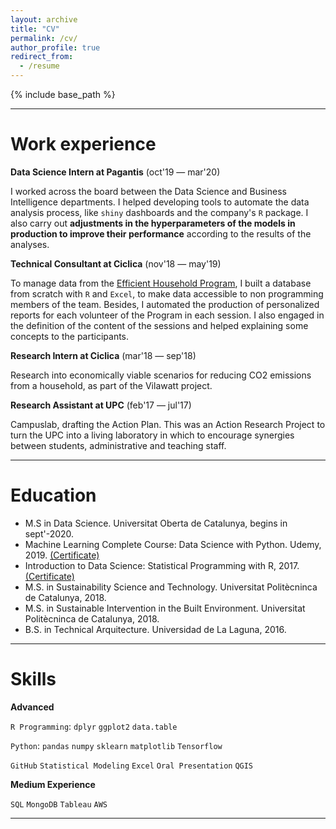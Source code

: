```yaml
---
layout: archive
title: "CV"
permalink: /cv/
author_profile: true
redirect_from:
  - /resume
---
```


{% include base_path %}

---

Work experience
======
**Data Science Intern at Pagantis** (oct'19 &mdash; mar'20)

I worked across the board between the Data Science and Business Intelligence departments. I helped developing tools to automate the data analysis process, like `shiny` dashboards and the company's `R` package. I also carry out **adjustments in the hyperparameters of the models in production to improve their performance** according to the results of the analyses.

**Technical Consultant at Ciclica** (nov'18 &mdash; may'19)

To manage data from the [Efficient Household Program](https://www.viladecans.cat/es/programa-hogar-eficiente-punto-de-empezar), I built a database from scratch with `R` and `Excel`, to make data accessible to non programming members of the team. Besides, I automated the production of personalized reports for each volunteer of the Program in each session. I also engaged in the definition of the content of the sessions and helped explaining some concepts to the participants.

**Research Intern at Ciclica** (mar'18 &mdash; sep'18)

Research into economically viable scenarios for reducing CO2 emissions from a household, as part of the Vilawatt project.

**Research Assistant at UPC** (feb'17 &mdash; jul'17)

Campuslab, drafting the Action Plan. This was an Action Research Project to turn the UPC into a living laboratory in which to encourage synergies between students, administrative and teaching staff.

---

Education
======
* M.S in Data Science. Universitat Oberta de Catalunya, begins in sept'-2020.
* Machine Learning Complete Course: Data Science with Python. Udemy, 2019. [(Certificate)](https://www.udemy.com/certificate/UC-4L07QRWS/)
* Introduction to Data Science: Statistical Programming with R, 2017. [(Certificate)](https://www.coursera.org/account/accomplishments/verify/4Z4H449P6FBM)
* M.S. in Sustainability Science and Technology. Universitat Politècninca de Catalunya, 2018.
* M.S. in Sustainable Intervention in the Built Environment. Universitat Politècninca de Catalunya, 2018.
* B.S. in Technical Arquitecture. Universidad de La Laguna, 2016.

---

Skills
======
**Advanced**

`R Programming`: `dplyr` `ggplot2` `data.table`

`Python`: `pandas` `numpy` `sklearn` `matplotlib` `Tensorflow`

`GitHub` `Statistical Modeling` `Excel` `Oral Presentation` `QGIS`

**Medium Experience**

`SQL` `MongoDB` `Tableau` `AWS`

---

<!-- Blog Posts
======
  <ul>{% for post in site.publications %}
    {% include archive-single-cv.html %}
  {% endfor %}</ul> -->

<!-- Talks
======
  <ul>{% for post in site.talks %}
    {% include archive-single-talk-cv.html %}
  {% endfor %}</ul> -->
